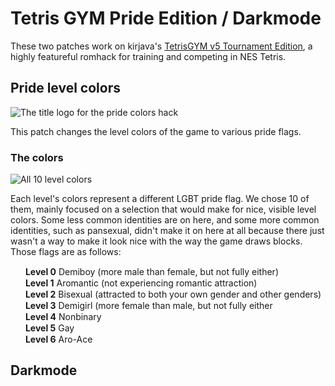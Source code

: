# Tetris GYM Pride Edition / Darkmode
These two patches work on kirjava's [TetrisGYM v5 Tournament Edition](https://github.com/kirjavascript/TetrisGYM/releases/tag/v5-tournament), a highly featureful romhack for training and competing in NES Tetris.
## Pride level colors
![The title logo for the pride colors hack](https://user-images.githubusercontent.com/65273893/236605727-b1e101b6-5a41-4705-b352-d242dcabd477.png)

This patch changes the level colors of the game to various pride flags.

### The colors
![All 10 level colors](https://user-images.githubusercontent.com/65273893/236610315-ede7b58a-49b0-41c3-8abd-14ddf763cde0.png)

Each level's colors represent a different LGBT pride flag. We chose 10 of them, mainly focused on a selection that would make for nice, visible level colors. Some less common identities are on here, and some more common identities, such as pansexual, didn't make it on here at all because there just wasn't a way to make it look nice with the way the game draws blocks. Those flags are as follows:

<img src="https://upload.wikimedia.org/wikipedia/commons/thumb/3/3a/Demiboy_Flag.svg/512px-Demiboy_Flag.svg.png?20180409095817" width="20" height="15"> **Level 0**  Demiboy (more male than female, but not fully either) <br>
<img src="https://upload.wikimedia.org/wikipedia/commons/thumb/a/ad/Aromantic_Pride_Flag.svg/512px-Aromantic_Pride_Flag.svg.png?20180407203736" width="20" height="15"> **Level 1**  Aromantic (not experiencing romantic attraction) <br>
<img src="https://upload.wikimedia.org/wikipedia/commons/thumb/2/2a/Bisexual_Pride_Flag.svg/800px-Bisexual_Pride_Flag.svg.png?20220730224211" width="20" height="15"> **Level 2**  Bisexual (attracted to both your own gender and other genders)<br>
<img src="https://upload.wikimedia.org/wikipedia/commons/thumb/7/73/Demigirl_Flag.svg/512px-Demigirl_Flag.svg.png?20190520173517" width="20" height="15"> **Level 3** Demigirl (more female than male, but not fully either<br>
<img src="https://upload.wikimedia.org/wikipedia/commons/thumb/7/75/Nonbinary_flag.svg/1280px-Nonbinary_flag.svg.png" width="20" height="15"> **Level 4** Nonbinary <br>
<img src="https://upload.wikimedia.org/wikipedia/commons/thumb/6/66/New_Gay_Pride_Flag.svg/1280px-New_Gay_Pride_Flag.svg.png" width="20" height="15"> **Level 5** Gay <br>
<img src="https://upload.wikimedia.org/wikipedia/commons/thumb/1/12/Aroace_flag.svg/1280px-Aroace_flag.svg.png" width="20" height="15"> **Level 6** Aro-Ace <br>

## Darkmode
